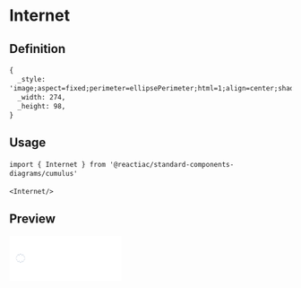 # Internet

## Definition

```
{
  _style: 'image;aspect=fixed;perimeter=ellipsePerimeter;html=1;align=center;shadow=0;dashed=0;image=img/lib/cumulus/internet.svg;labelPosition=center;verticalLabelPosition=middle;verticalAlign=middle;fontSize=14;fontColor=#36424A;whiteSpace=wrap;strokeColor=none;',
  _width: 274,
  _height: 98,
}
```

## Usage

```
import { Internet } from '@reactiac/standard-components-diagrams/cumulus'

<Internet/>
```

## Preview

<img src="./internet.png" width="200"/>
